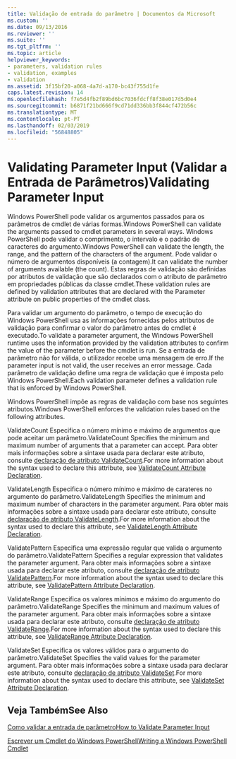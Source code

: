```yaml
---
title: Validação de entrada do parâmetro | Documentos da Microsoft
ms.custom: ''
ms.date: 09/13/2016
ms.reviewer: ''
ms.suite: ''
ms.tgt_pltfrm: ''
ms.topic: article
helpviewer_keywords:
- parameters, validation rules
- validation, examples
- validation
ms.assetid: 3f15bf20-a068-4a7d-a170-bc43f755d1fe
caps.latest.revision: 14
ms.openlocfilehash: f7e5d4fb2f89bd6bc7036fdcff8f38e017d5d0e4
ms.sourcegitcommit: b6871f21bd666f9cd71dd336bb3f844cf472b56c
ms.translationtype: MT
ms.contentlocale: pt-PT
ms.lasthandoff: 02/03/2019
ms.locfileid: "56848805"
---
```

# <a name="validating-parameter-input"></a><span data-ttu-id="47ca8-102">Validating Parameter Input (Validar a Entrada de Parâmetros)</span><span class="sxs-lookup"><span data-stu-id="47ca8-102">Validating Parameter Input</span></span>

<span data-ttu-id="47ca8-103">Windows PowerShell pode validar os argumentos passados para os parâmetros de cmdlet de várias formas.</span><span class="sxs-lookup"><span data-stu-id="47ca8-103">Windows PowerShell can validate the arguments passed to cmdlet parameters in several ways.</span></span> <span data-ttu-id="47ca8-104">Windows PowerShell pode validar o comprimento, o intervalo e o padrão de caracteres do argumento.</span><span class="sxs-lookup"><span data-stu-id="47ca8-104">Windows PowerShell can validate the length, the range, and the pattern of the characters of the argument.</span></span> <span data-ttu-id="47ca8-105">Pode validar o número de argumentos disponíveis (a contagem).</span><span class="sxs-lookup"><span data-stu-id="47ca8-105">It can validate the number of arguments available (the count).</span></span> <span data-ttu-id="47ca8-106">Estas regras de validação são definidas por atributos de validação que são declarados com o atributo de parâmetro em propriedades públicas da classe cmdlet.</span><span class="sxs-lookup"><span data-stu-id="47ca8-106">These validation rules are defined by validation attributes that are declared with the Parameter attribute on public properties of the cmdlet class.</span></span>

<span data-ttu-id="47ca8-107">Para validar um argumento do parâmetro, o tempo de execução do Windows PowerShell usa as informações fornecidas pelos atributos de validação para confirmar o valor do parâmetro antes do cmdlet é executado.</span><span class="sxs-lookup"><span data-stu-id="47ca8-107">To validate a parameter argument, the Windows PowerShell runtime uses the information provided by the validation attributes to confirm the value of the parameter before the cmdlet is run.</span></span> <span data-ttu-id="47ca8-108">Se a entrada de parâmetro não for válida, o utilizador recebe uma mensagem de erro.</span><span class="sxs-lookup"><span data-stu-id="47ca8-108">If the parameter input is not valid, the user receives an error message.</span></span> <span data-ttu-id="47ca8-109">Cada parâmetro de validação define uma regra de validação que é imposta pelo Windows PowerShell.</span><span class="sxs-lookup"><span data-stu-id="47ca8-109">Each validation parameter defines a validation rule that is enforced by Windows PowerShell.</span></span>

<span data-ttu-id="47ca8-110">Windows PowerShell impõe as regras de validação com base nos seguintes atributos.</span><span class="sxs-lookup"><span data-stu-id="47ca8-110">Windows PowerShell enforces the validation rules based on the following attributes.</span></span>

<span data-ttu-id="47ca8-111">ValidateCount Especifica o número mínimo e máximo de argumentos que pode aceitar um parâmetro.</span><span class="sxs-lookup"><span data-stu-id="47ca8-111">ValidateCount Specifies the minimum and maximum number of arguments that a parameter can accept.</span></span> <span data-ttu-id="47ca8-112">Para obter mais informações sobre a sintaxe usada para declarar este atributo, consulte [declaração de atributo ValidateCount](./validatecount-attribute-declaration.md).</span><span class="sxs-lookup"><span data-stu-id="47ca8-112">For more information about the syntax used to declare this attribute, see [ValidateCount Attribute Declaration](./validatecount-attribute-declaration.md).</span></span>

<span data-ttu-id="47ca8-113">ValidateLength Especifica o número mínimo e máximo de carateres no argumento do parâmetro.</span><span class="sxs-lookup"><span data-stu-id="47ca8-113">ValidateLength Specifies the minimum and maximum number of characters in the parameter argument.</span></span> <span data-ttu-id="47ca8-114">Para obter mais informações sobre a sintaxe usada para declarar este atributo, consulte [declaração de atributo ValidateLength](./validatelength-attribute-declaration.md).</span><span class="sxs-lookup"><span data-stu-id="47ca8-114">For more information about the syntax used to declare this attribute, see [ValidateLength Attribute Declaration](./validatelength-attribute-declaration.md).</span></span>

<span data-ttu-id="47ca8-115">ValidatePattern Especifica uma expressão regular que valida o argumento do parâmetro.</span><span class="sxs-lookup"><span data-stu-id="47ca8-115">ValidatePattern Specifies a regular expression that validates the parameter argument.</span></span> <span data-ttu-id="47ca8-116">Para obter mais informações sobre a sintaxe usada para declarar este atributo, consulte [declaração de atributo ValidatePattern](./validatepattern-attribute-declaration.md).</span><span class="sxs-lookup"><span data-stu-id="47ca8-116">For more information about the syntax used to declare this attribute, see [ValidatePattern Attribute Declaration](./validatepattern-attribute-declaration.md).</span></span>

<span data-ttu-id="47ca8-117">ValidateRange Especifica os valores mínimos e máximo do argumento do parâmetro.</span><span class="sxs-lookup"><span data-stu-id="47ca8-117">ValidateRange Specifies the minimum and maximum values of the parameter argument.</span></span> <span data-ttu-id="47ca8-118">Para obter mais informações sobre a sintaxe usada para declarar este atributo, consulte [declaração de atributo ValidateRange](./validaterange-attribute-declaration.md).</span><span class="sxs-lookup"><span data-stu-id="47ca8-118">For more information about the syntax used to declare this attribute, see [ValidateRange Attribute Declaration](./validaterange-attribute-declaration.md).</span></span>

<span data-ttu-id="47ca8-119">ValidateSet Especifica os valores válidos para o argumento do parâmetro.</span><span class="sxs-lookup"><span data-stu-id="47ca8-119">ValidateSet Specifies the valid values for the parameter argument.</span></span> <span data-ttu-id="47ca8-120">Para obter mais informações sobre a sintaxe usada para declarar este atributo, consulte [declaração de atributo ValidateSet](./validateset-attribute-declaration.md).</span><span class="sxs-lookup"><span data-stu-id="47ca8-120">For more information about the syntax used to declare this attribute, see [ValidateSet Attribute Declaration](./validateset-attribute-declaration.md).</span></span>

## <a name="see-also"></a><span data-ttu-id="47ca8-121">Veja Também</span><span class="sxs-lookup"><span data-stu-id="47ca8-121">See Also</span></span>

[<span data-ttu-id="47ca8-122">Como validar a entrada de parâmetro</span><span class="sxs-lookup"><span data-stu-id="47ca8-122">How to Validate Parameter Input</span></span>](./how-to-validate-parameter-input.md)

[<span data-ttu-id="47ca8-123">Escrever um Cmdlet do Windows PowerShell</span><span class="sxs-lookup"><span data-stu-id="47ca8-123">Writing a Windows PowerShell Cmdlet</span></span>](./writing-a-windows-powershell-cmdlet.md)
